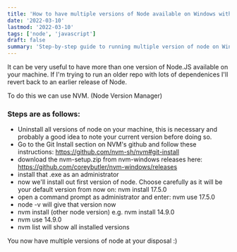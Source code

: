 ```yaml
---
title: 'How to have multiple versions of Node available on Windows with NVM'
date: '2022-03-10'
lastmod: '2022-03-10'
tags: ['node', 'javascript']
draft: false
summary: 'Step-by-step guide to running multiple version of node on Windows.'
---
```


It can be very useful to have more than one version of Node.JS available on your machine. If I'm trying to run an older repo with lots of dependenices I'll revert back to an earlier release of Node.

To do this we can use NVM. (Node Version Manager)


### Steps are as follows:
- Uninstall all versions of node on your machine, this is necessary and probably a good idea to note your current version before doing so.
- Go to the Git Install section on NVM's github and follow these instructions:
https://github.com/nvm-sh/nvm#git-install
- download the nvm-setup.zip from nvm-windows releases here:
https://github.com/coreybutler/nvm-windows/releases
- install that .exe as an administrator
- now we'll install out first version of node. Choose carefully as it will be your default version from now on:
nvm install 17.5.0
- open a command prompt as administrator and enter:
nvm use 17.5.0
- node -v will give that version now
- nvm install (other node version)
e.g.
nvm install 14.9.0
- nvm use 14.9.0
- nvm list will show all installed versions

You now have multiple versions of node at your disposal :)
